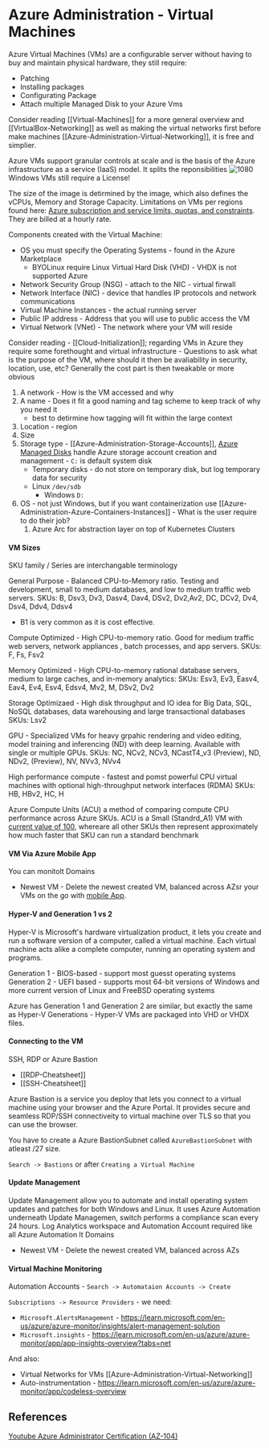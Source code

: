 # Azure Administration - Virtual Machines



Azure Virtual Machines (VMs) are a configurable server without having to buy and maintain physical hardware, they still require:
- Patching
- Installing packages
- Configurating Package
- Attach multiple Managed Disk to your Azure Vms

Consider reading [[Virtual-Machines]] for a more general overview and [[VirtualBox-Networking]] as well as making the virtual networks first before make machines [[Azure-Administration-Virtual-Networking]], it is free and simplier.

Azure VMs support granular controls at scale and is the basis of the Azure infrastructure as a service (IaaS) model. It splits the reponsibilities 
![1080](azurevmcustomerandazurerespsplit.png)
Windows VMs still require a License!

The size of the image is detirmined by the image, which also defines the vCPUs, Memory and Storage Capacity. Limitations on VMs per regions found here: [Azure subscription and service limits, quotas, and constraints](https://learn.microsoft.com/en-us/azure/azure-resource-manager/management/azure-subscription-service-limits). They are billed at a hourly rate.

Components created with the Virtual Machine:
- OS you must specify the Operating Systems - found in the Azure Marketplace
	- BYOLinux require Linux Virtual Hard Disk (VHD)  - VHDX is not supported Azure
- Network Security Group (NSG) - attach to the NIC - virtual firwall
- Network Interface (NIC) - device that handles IP protocols and network communications
- Virtual Machine Instances -  the actual running server
- Public IP address - Address that you will use to public access the VM
- Virtual Network (VNet) - The network where your VM will reside

Consider reading - [[Cloud-Initialization]]; regarding VMs in Azure they require some forethought and virtual infrastructure - Questions to ask what is the purpose of the VM, where should it then be avaliability in security, location, use, etc? Generally the cost part is then tweakable or more obvious
1. A network - How is the VM accessed and why
2. A name - Does it fit a good naming and tag scheme to keep track of why you need it
	- best to detirmine how tagging will fit within the large context   
3. Location - region
3. Size 
4. Storage type - [[Azure-Administration-Storage-Accounts]], [Azure Managed Disks](https://learn.microsoft.com/en-us/azure/virtual-machines/managed-disks-overview) handle Azure storage account creation and management - `C:` is default system disk
	- Temporary disks - do not store on temporary disk, but log temporary data for security
	- Linux `/dev/sdb`
		- Windows `D:`
1. OS - not just Windows, but if you want containerization use [[Azure-Administration-Azure-Containers-Instances]] - What is the user require to do their job? 
	1. Azure Arc for abstraction layer on top of  Kubernetes Clusters

#### VM Sizes

SKU family / Series are interchangable terminology

General Purpose - Balanced CPU-to-Memory ratio. Testing and development, small to medium databases, and low to medium traffic web servers.
SKUs: B, Dsv3, Dv3, Dasv4, Dav4, DSv2, Dv2,Av2, DC, DCv2, Dv4, Dsv4, Ddv4, Ddsv4
- B1 is very common as it is cost effective.

Compute Optimized - High CPU-to-memory ratio. Good for medium traffic web servers, network appliances , batch processes, and app servers. 
SKUs: F, Fs, Fsv2

Memory Optimized - High CPU-to-memory rational database servers, medium to large caches, and in-memory analytics:
SKUs: Esv3, Ev3, Easv4, Eav4, Ev4, Esv4, Edsv4, Mv2, M, DSv2, Dv2

Storage Optimizaed - High disk throughput and IO idea for Big Data, SQL, NoSQL databases, data warehousing and large transactional databases
SKUs: Lsv2

GPU - Specialized VMs for heavy grpahic rendering and video editing, model training and inferencing (ND) with deep learning. Available with single or multiple GPUs.
SKUs: NC, NCv2, NCv3, NCastT4_v3 (Preview), ND, NDv2, (Preview), NV, NVv3, NVv4

High performance compute - fastest and pomst powerful CPU virtual machines with optional high-throughput network interfaces (RDMA)
SKUs: HB, HBv2, HC, H

Azure Compute Units (ACU) a method of comparing compute CPU performance across Azure SKUs. ACU is a Small (Standrd_A1) VM with [current value of 100](https://learn.microsoft.com/en-us/azure/virtual-machines/acu), whereare all other SKUs then represent approximately how much faster that SKU can run a standard benchmark

#### VM Via Azure Mobile App

You can monitolt Domains
- Newest VM - Delete the newest created VM, balanced across AZsr your VMs on the go with [mobile App](https://azure.microsoft.com/en-gb/products/app-service/mobile/). 

#### Hyper-V and Generation 1 vs 2

Hyper-V is Microsoft's hardware virtualization product, it lets you create and run a software version of a computer, called a virtual machine. Each virtual machine acts alike a complete computer, running an operating system and programs.

Generation 1 - BIOS-based - support most guesst operating systems
Generation 2 -  UEFI based - supports most 64-bit versions of Windows and more current version of Linux and FreeBSD operating systems

Azure has Generation 1 and Generation 2 are similar, but exactly the same as Hyper-V Generations - Hyper-V VMs are packaged into VHD or VHDX files.

#### Connecting to the VM

SSH, RDP or Azure Bastion
- [[RDP-Cheatsheet]]
- [[SSH-Cheatsheet]]

Azure Bastion is a service you deploy that lets you connect to a virtual machine using your browser and the Azure Portal. It provides secure and seamless RDP/SSH connectiveity to virtual machine over TLS so that you can use the browser.

You have to create a Azure BastionSubnet called `AzureBastionSubnet` with atleast /27 size.

`Search -> Bastions` or after `Creating a Virtual Machine`


#### Update Management

Update Management allow you to automate and install operating system updates and patches for both Windows and Linux. It uses Azure Automation underneath Update Managemen, switch performs a compliance scan every 24 hours. Log Analytics workspace and Automation Account required like all Azure Automation
lt Domains
- Newest VM - Delete the newest created VM, balanced across AZs


#### Virtual Machine Monitoring

Automation Accounts - `Search -> Automataion Accounts -> Create`

`Subscriptions -> Resource Providers` - we need:

- `Microsoft.AlertsManagement` - https://learn.microsoft.com/en-us/azure/azure-monitor/insights/alert-management-solution
- `Microsoft.insights`  - https://learn.microsoft.com/en-us/azure/azure-monitor/app/app-insights-overview?tabs=net

And also:
- Virtual Networks for VMs [[Azure-Administration-Virtual-Networking]]
- Auto-instrumentation - https://learn.microsoft.com/en-us/azure/azure-monitor/app/codeless-overview




## References

[Youtube Azure Administrator Certification (AZ-104)](https://www.youtube.com/watch?v=10PbGbTUSAg&t=14542s)
